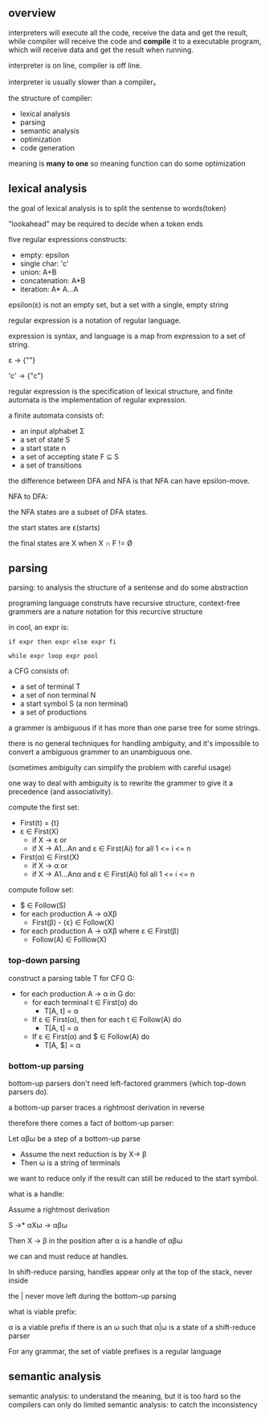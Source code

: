 
## overview

interpreters will execute all the code, receive the data and get the result, while compiler will receive the code and **compile** it to a executable program, which will receive data and get the result when running.

interpreter is on line, compiler is off line.

interpreter is usually slower than a compiler。

the structure of compiler:
* lexical analysis
* parsing
* semantic analysis
* optimization
* code generation

meaning is **many to one** so meaning function can do some optimization

## lexical analysis

the goal of lexical analysis is to split the sentense to words(token)

"lookahead" may be required to decide when a token ends

five regular expressions constructs:
* empty: epsilon
* single char: 'c'
* union: A+B
* concatenation: A*B
* iteration: A* A...A

epsilon(ε) is not an empty set, but a set with a single, empty string

regular expression is a notation of regular language.

expression is syntax, and language is a map from expression to a set of string.

ε -> {""}

'c' -> {"c"}

regular expression is the specification of lexical structure, and finite automata is the implementation of regular expression.

a finite automata consists of:
* an input alphabet Σ
* a set of state S
* a start state n
* a set of accepting state F ⊆ S
* a set of transitions

the difference between DFA and NFA is that NFA can have epsilon-move.

NFA to DFA:

the NFA states are a subset of DFA states.

the start states are ε(starts)

the final states are X when X ∩ F != Ø

## parsing
parsing: to analysis the structure of a sentense and do some abstraction

programing language construts have recursive structure, context-free grammers are a nature notation for this recurcive structure

in cool, an expr is:

```
if expr then expr else expr fi

while expr loop expr pool
```

a CFG consists of:
* a set of terminal T
* a set of non terminal N
* a start symbol S (a non terminal)
* a set of productions

a grammer is ambiguous if it has more than one parse tree for some strings.

there is no general techniques for handling ambiguity, and it's impossible to convert a ambiguous grammer to an unambiguous one.

(sometimes ambiguity can simplify the problem with careful usage)

one way to deal with ambiguity is to rewrite the grammer to give it a precedence (and associativity).

compute the first set:
* First(t) = {t}
* ε ∈ First(X)
    * if X -> ε or
    * if X -> A1...An and ε ∈ First(Ai) for all 1 <= i <= n
* First(α) ∈ First(X)
    * if X -> α or
    * if X -> A1...Anα and ε ∈ First(Ai) fol all 1 <= i <= n

compute follow set:
* $ ∈ Follow(S)
* for each production A -> αXβ
    * First(β) - {ε} ∈ Follow(X)
* for each production A -> αXβ where ε ∈ First(β)
    * Follow(A) ∈ Folllow(X)

### top-down parsing
construct a parsing table T for CFG G:
* for each production A → α in G do:
    * for each terminal t ∈ First(α) do
        * T[A, t] = α
     * If ε ∈ First(α), then for each t ∈ Follow(A) do
        * T[A, t] = α
    * If ε ∈ First(α) and $ ∈ Follow(A) do
        * T[A, $] = α

### bottom-up parsing
bottom-up parsers don't need left-factored grammers (which top-down parsers do).

a bottom-up parser traces a rightmost derivation in reverse

therefore there comes a fact of bottom-up parser:

Let αβω be a step of a bottom-up parse
* Assume the next reduction is by X→ β
* Then ω is a string of terminals

we want to reduce only if the result can still be reduced to the start symbol.

what is a handle:

Assume a rightmost derivation

S →* αXω → αβω

Then X → β in the position after α is a handle of αβω

we can and must reduce at handles.

In shift-reduce parsing, handles appear only at the
top of the stack, never inside

the | never move left during the bottom-up parsing

what is viable prefix:

α is a viable prefix if there is an ω such that α|ω is a state of a shift-reduce parser

For any grammar, the set of viable prefixes is a regular language

## semantic analysis
semantic analysis: to understand the meaning, but it is too hard so the compilers can only do limited semantic analysis: to catch the inconsistency

